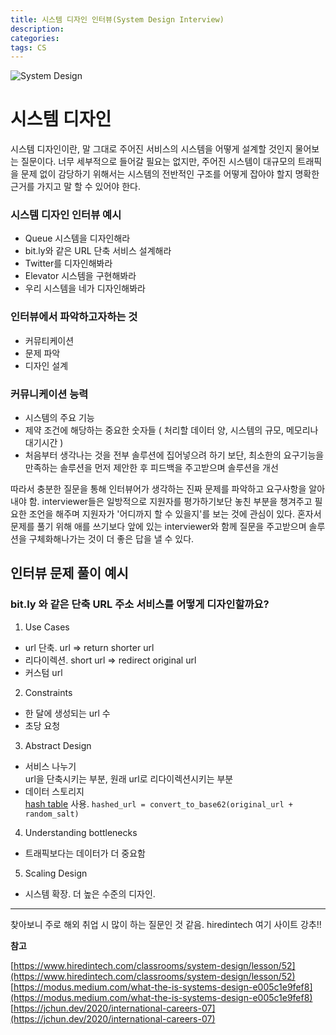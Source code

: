 ```yaml
---
title: 시스템 디자인 인터뷰(System Design Interview)
description: 
categories: 
tags: CS
---
```


![System Design](https://www.cronj.com/blog/wp-content/uploads/Artboard-10.png)

# 시스템 디자인
시스템 디자인이란, 말 그대로 주어진 서비스의 시스템을 어떻게 설계할 것인지 물어보는 질문이다. 너무 세부적으로 들어갈 필요는 없지만, 주어진 시스템이 대규모의 트래픽을 문제 없이 감당하기 위해서는 시스템의 전반적인 구조를 어떻게 잡아야 할지 명확한 근거를 가지고 말 할 수 있어야 한다.

### 시스템 디자인 인터뷰 예시

- Queue 시스템을 디자인해라
- bit.ly와 같은 URL 단축 서비스 설계해라
- Twitter를 디자인해봐라
- Elevator 시스템을 구현해봐라
- 우리 시스템을 네가 디자인해봐라


### 인터뷰에서 파악하고자하는 것

- 커뮤티케이션
- 문제 파악
- 디자인 설계

### 커뮤니케이션 능력

- 시스템의 주요 기능
- 제약 조건에 해당하는 중요한 숫자들 ( 처리할 데이터 양, 시스템의 규모, 메모리나 대기시간 )
- 처음부터 생각나는 것을 전부 솔루션에 집어넣으려 하기 보단, 최소한의 요구기능을 만족하는 솔루션을 먼저 제안한 후 피드백을 주고받으며 솔루션을 개선

따라서 충분한 질문을 통해 인터뷰어가 생각하는 진짜 문제를 파악하고 요구사항을 알아내야 함. interviewer들은 일방적으로 지원자를 평가하기보단 놓친 부분을 챙겨주고 필요한 조언을 해주며 지원자가 '어디까지 할 수 있을지'를 보는 것에 관심이 있다. 혼자서 문제를 풀기 위해 애를 쓰기보다 앞에 있는 interviewer와 함께 질문을 주고받으며 솔루션을 구체화해나가는 것이 더 좋은 답을 낼 수 있다.

## 인터뷰 문제 풀이 예시

### bit.ly 와 같은 단축 URL 주소 서비스를 어떻게 디자인할까요?

1. Use Cases
- url 단축. url => return shorter url
- 리다이렉션. short url => redirect original url
- 커스텀 url

2. Constraints
- 한 달에 생성되는 url 수
- 초당 요청

3. Abstract Design
- 서비스 나누기  
  url을 단축시키는 부분, 원래 url로 리다이렉션시키는 부분
- 데이터 스토리지  
  [hash table](https://groovypark.github.io/2018/05/18/CS%EA%B3%B5%EB%B6%80/) 사용. `hashed_url = convert_to_base62(original_url + random_salt)`

4. Understanding bottlenecks
- 트래픽보다는 데이터가 더 중요함

5. Scaling Design
- 시스템 확장. 더 높은 수준의 디자인.

---

찾아보니 주로 해외 취업 시 많이 하는 질문인 것 같음.  hiredintech 여기 사이트 강추!!

**참고**

[https://www.hiredintech.com/classrooms/system-design/lesson/52](https://www.hiredintech.com/classrooms/system-design/lesson/52)  
[https://modus.medium.com/what-the-is-systems-design-e005c1e9fef8](https://modus.medium.com/what-the-is-systems-design-e005c1e9fef8)  
[https://jchun.dev/2020/international-careers-07](https://jchun.dev/2020/international-careers-07)  